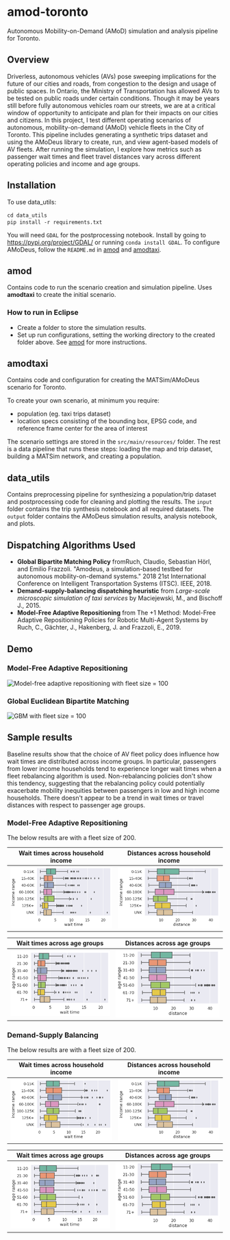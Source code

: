 # amod-toronto
Autonomous Mobility-on-Demand (AMoD) simulation and analysis pipeline for
Toronto.

## Overview
Driverless, autonomous vehicles (AVs) pose sweeping implications for the future
of our cities and roads, from congestion to the design and usage of public
spaces. In Ontario, the Ministry of Transportation has allowed AVs to be tested
on public roads under certain conditions. Though it may be years still before
fully autonomous vehicles roam our streets, we are at a critical window of
opportunity to anticipate and plan for their impacts on our cities and citizens.
In this project, I test different operating scenarios of autonomous,
mobility-on-demand (AMoD) vehicle fleets in the City of Toronto. This pipeline
includes generating a synthetic trips dataset and using the AMoDeus library to
create, run, and view agent-based models of AV fleets. After running the simulation, I explore how metrics such as passenger wait
times and fleet travel distances vary across different operating policies and
income and age groups.

## Installation
To use data_utils:
```
cd data_utils
pip install -r requirements.txt
```
You will need `GDAL` for the postprocessing notebook. Install by going to
https://pypi.org/project/GDAL/ or running `conda install GDAL`. To configure AMoDeus, follow the `README.md` in
[amod](https://github.com/philipqlu/amod-toronto/amod) and 
[amodtaxi](https://github.com/philipqlu/amod-toronto/amodtaxi).

## amod
Contains code to run the scenario creation and simulation pipeline. Uses 
**amodtaxi** to create the initial scenario.

### How to run in Eclipse
* Create a folder to store the simulation results.
* Set up run configurations, setting the working directory to the created folder
above. See [amod](https://github.com/philipqlu/amod-toronto/tree/main/amod) for
more instructions.

## amodtaxi
Contains code and configuration for creating the MATSim/AMoDeus scenario for
Toronto.

To create your own scenario, at minimum you require:
* population (eg. taxi trips dataset)
* location specs consisting of the bounding box, EPSG code, and reference frame
center for the area of interest

The scenario settings are stored in the `src/main/resources/` folder. The
rest is a data pipeline that runs these steps: loading the map and trip dataset, 
building a MATSim network, and creating a population.

## data_utils
Contains preprocessing pipeline for synthesizing a population/trip dataset and
postprocessing code for cleaning and plotting the results. The `input` folder
contains the trip synthesis notebook and all required datasets. The `output`
folder contains the AMoDeus simulation results, analysis notebook, and plots.

## Dispatching Algorithms Used
* **Global Bipartite Matching Policy** fromRuch, Claudio, Sebastian Hörl, and Emilio Frazzoli. "Amodeus, a simulation-based testbed for autonomous mobility-on-demand systems." 2018 21st International Conference on Intelligent Transportation Systems (ITSC). IEEE, 2018.
* **Demand-supply-balancing dispatching heuristic** from *Large-scale
  microscopic simulation of taxi services* by Maciejewski, M., and Bischoff J., 2015. 
* **Model-Free Adaptive Repositioning** from The +1 Method: Model-Free Adaptive Repositioning Policies for Robotic Multi-Agent Systems by Ruch, C., Gächter, J., Hakenberg, J. and Frazzoli, E., 2019.

## Demo
### Model-Free Adaptive Repositioning
![Model-free adaptive repositioning with fleet size = 100](images/mf_fs_100.gif)

### Global Euclidean Bipartite Matching
![GBM with fleet size = 100](images/gbm_fs_100.gif)

## Sample results
Baseline results show that the choice of AV fleet policy does influence how
wait times are distributed across income groups. In particular, passengers from
lower income households tend to experience longer wait times when a fleet
rebalancing algorithm is used. Non-rebalancing policies don't show this
tendency, suggesting that the rebalancing policy could potentially exacerbate
mobility inequities between passengers in low and high income households. There
doesn't appear to be a trend in wait times or travel distances with respect to passenger age groups.

### Model-Free Adaptive Repositioning
The below results are with a fleet size of 200.

Wait times across household income | Distances across household income
:-------------------------:|:-------------------------:
![Wait Time vs. Income](data_utils/output/figures/income_w_mf_200.png) | ![Distance vs. Income ](data_utils/output/figures/income_d_mf_200.png)

Wait times across age groups | Distances across age groups
:-------------------------:|:-------------------------:
![Wait Time vs. Age](data_utils/output/figures/age_w_mf_200.png) | ![Distance vs. Age](data_utils/output/figures/age_d_mf_200.png)

### Demand-Supply Balancing 
The below results are with a fleet size of 200.

Wait times across household income | Distances across household income
:-------------------------:|:-------------------------:
![Wait Time vs. Income](data_utils/output/figures/income_w_ds_200.png) | ![Distance vs. Income ](data_utils/output/figures/income_d_ds_200.png)

Wait times across age groups | Distances across age groups
:-------------------------:|:-------------------------:
![Wait Time vs. Age](data_utils/output/figures/age_w_ds_200.png) | ![Distance vs. Age](data_utils/output/figures/age_d_ds_200.png)